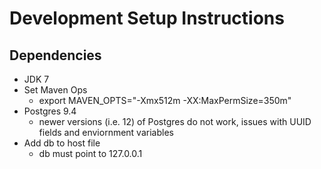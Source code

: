 # Development Setup Instructions

## Dependencies

- JDK 7
- Set Maven Ops
  - export MAVEN_OPTS="-Xmx512m -XX:MaxPermSize=350m"
- Postgres 9.4
  - newer versions (i.e. 12) of Postgres do not work, issues with UUID fields and enviornment variables
- Add db to host file
  - db must point to 127.0.0.1
